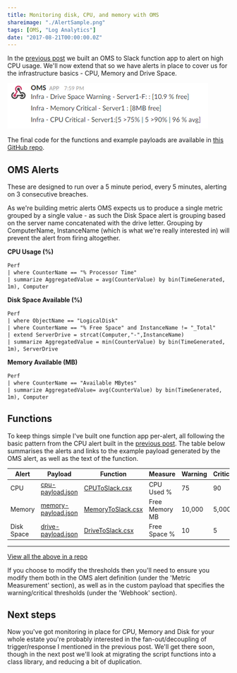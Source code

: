 ```yaml
---
title: Monitoring disk, CPU, and memory with OMS
shareimage: "./AlertSample.png"
tags: [OMS, "Log Analytics"]
date: "2017-08-21T00:00:00.0Z"
---
```


In the [previous post](/blog/2017/08/building-better-oms-alerts-with-function-apps) we built an OMS to Slack function app to alert on high CPU usage. We'll now extend that so we have alerts in place to cover us for the infrastructure basics - CPU, Memory and Drive Space.

![Example Alerts](./AlertSample.png)

The final code for the functions and example payloads are available in [this GitHub repo](https://github.com/taddison/blog-oms-to-slack/tree/master/MultipleFunctions).

<!--more-->

## OMS Alerts

These are designed to run over a 5 minute period, every 5 minutes, alerting on 3 consecutive breaches.

As we're building metric alerts OMS expects us to produce a single metric grouped by a single value - as such the Disk Space alert is grouping based on the server name concatenated with the drive letter. Grouping by ComputerName, InstanceName (which is what we're really interested in) will prevent the alert from firing altogether.

**CPU Usage (%)**

```
Perf
| where CounterName == "% Processor Time"
| summarize AggregatedValue = avg(CounterValue) by bin(TimeGenerated, 1m), Computer
```

**Disk Space Available (%)**

```
Perf
| where ObjectName == "LogicalDisk"
| where CounterName == "% Free Space" and InstanceName != "_Total"
| extend ServerDrive = strcat(Computer,"-",InstanceName)
| summarize AggregatedValue = min(CounterValue) by bin(TimeGenerated, 1m), ServerDrive
```

**Memory Available (MB)**

```
Perf
| where CounterName == "Available MBytes"
| summarize AggregatedValue= avg(CounterValue) by bin(TimeGenerated, 1m), Computer
```

## Functions

To keep things simple I've built one function app per-alert, all following the basic pattern from the CPU alert built in the [previous post](/blog/2017/08/building-better-oms-alerts-with-function-apps). The table below summarises the alerts and links to the example payload generated by the OMS alert, as well as the text of the function.

| Alert      | Payload                                    | Function                                 | Measure        | Warning | Critical |
| ---------- | ------------------------------------------ | ---------------------------------------- | -------------- | ------- | -------- |
| CPU        | [cpu-payload.json](cpu-payload.json)       | [CPUToSlack.csx](./CPUToSlack.csx)       | CPU Used %     | 75      | 90       |
| Memory     | [memory-payload.json](memory-payload.json) | [MemoryToSlack.csx](./MemoryToSlack.csx) | Free Memory MB | 10,000  | 5,000    |
| Disk Space | [drive-payload.json](drive-payload.json)   | [DriveToSlack.csx](./DriveToSlack.csx)   | Free Space %   | 10      | 5        |

---

[View all the above in a repo](https://github.com/taddison/blog-oms-to-slack/tree/master/MultipleFunctions)

If you choose to modify the thresholds then you'll need to ensure you modify them both in the OMS alert definition (under the 'Metric Measurement' section), as well as in the custom payload that specifies the warning/critical thresholds (under the 'Webhook' section).

## Next steps

Now you've got monitoring in place for CPU, Memory and Disk for your whole estate you're probably interested in the fan-out/decoupling of trigger/response I mentioned in the previous post. We'll get there soon, though in the next post we'll look at migrating the script functions into a class library, and reducing a bit of duplication.
